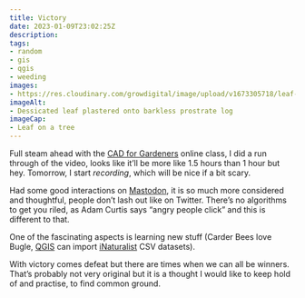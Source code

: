 ```yaml
---
title: Victory
date: 2023-01-09T23:02:25Z
description: 
tags: 
- random
- gis
- qgis
- weeding
images: 
- https://res.cloudinary.com/growdigital/image/upload/v1673305718/leaf-on-a-tree.jpg
imageAlt:
- Dessicated leaf plastered onto barkless prostrate log
imageCap:
- Leaf on a tree
---
```

Full steam ahead with the [CAD for Gardeners](https://natureworks.org.uk/class/cad/) online class, I did a run through of the video, looks like it’ll be more like 1.5 hours than 1 hour but hey. Tomorrow, I start _recording_, which will be nice if a bit scary.

Had some good interactions on [Mastodon](https://mas.to/@naturworks), it is so much more considered and thoughtful, people don’t lash out like on Twitter. There’s no algorithms to get you riled, as Adam Curtis says “angry people click” and this is different to that.

One of the fascinating aspects is learning new stuff (Carder Bees love Bugle, [QGIS](https://qgis.org/en/site/) can import [iNaturalist](https://www.inaturalist.org/) CSV datasets). 

With victory comes defeat but there are times when we can all be winners. That’s probably not very original but it is a thought I would like to keep hold of and practise, to find common ground.
